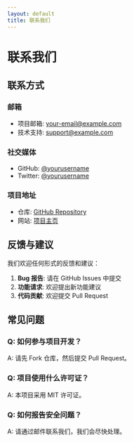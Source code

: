 ```yaml
---
layout: default
title: 联系我们
---
```


# 联系我们

## 联系方式

### 邮箱
- 项目邮箱: your-email@example.com
- 技术支持: support@example.com

### 社交媒体
- GitHub: [@yourusername](https://github.com/yourusername)
- Twitter: [@yourusername](https://twitter.com/yourusername)

### 项目地址
- 仓库: [GitHub Repository](https://github.com/yourusername/LEAD)
- 网站: [项目主页](https://yourusername.github.io/LEAD)

## 反馈与建议

我们欢迎任何形式的反馈和建议：

1. **Bug 报告**: 请在 GitHub Issues 中提交
2. **功能请求**: 欢迎提出新功能建议
3. **代码贡献**: 欢迎提交 Pull Request

## 常见问题

### Q: 如何参与项目开发？
A: 请先 Fork 仓库，然后提交 Pull Request。

### Q: 项目使用什么许可证？
A: 本项目采用 MIT 许可证。

### Q: 如何报告安全问题？
A: 请通过邮件联系我们，我们会尽快处理。
